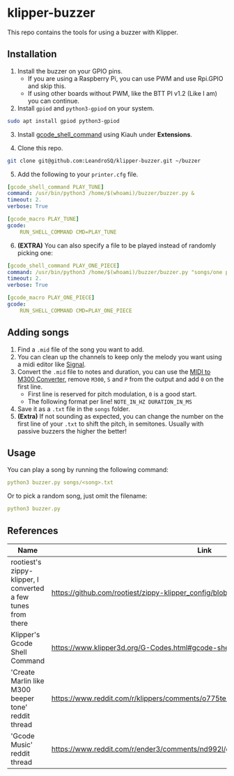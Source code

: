 # klipper-buzzer

This repo contains the tools for using a buzzer with Klipper.

## Installation

1. Install the buzzer on your GPIO pins.
    - If you are using a Raspberry Pi, you can use PWM and use Rpi.GPIO and skip this.
    - If using other boards without PWM, like the BTT PI v1.2 (Like I am) you can continue.
2. Install `gpiod` and `python3-gpiod` on your system.

```bash
sudo apt install gpiod python3-gpiod
```

3. Install [gcode_shell_command](https://github.com/dw-0/kiauh/blob/master/docs/gcode_shell_command.md) using Kiauh under **Extensions**.

4. Clone this repo.

```bash
git clone git@github.com:LeandroSQ/klipper-buzzer.git ~/buzzer
```

5. Add the following to your `printer.cfg` file.

```yaml
[gcode_shell_command PLAY_TUNE]
command: /usr/bin/python3 /home/$(whoami)/buzzer/buzzer.py &
timeout: 2.
verbose: True

[gcode_macro PLAY_TUNE]
gcode:
    RUN_SHELL_COMMAND CMD=PLAY_TUNE
```

6. **(EXTRA)** You can also specify a file to be played instead of randomly picking one:
```yaml
[gcode_shell_command PLAY_ONE_PIECE]
command: /usr/bin/python3 /home/$(whoami)/buzzer/buzzer.py "songs/one piece - we are.txt" &
timeout: 2.
verbose: True

[gcode_macro PLAY_ONE_PIECE]
gcode:
    RUN_SHELL_COMMAND CMD=PLAY_ONE_PIECE
```

## Adding songs

1. Find a `.mid` file of the song you want to add.
2. You can clean up the channels to keep only the melody you want using a midi editor like [Signal](https://signal.vercel.app/edit).
3. Convert the `.mid` file to notes and duration, you can use the [MIDI to M300 Converter](https://alexyu132.github.io/midi-m300/), remove `M300`, `S` and `P` from the output and add `0` on the first line.
    - First line is reserved for pitch modulation, `0` is a good start.
    - The following format per line! `NOTE_IN_HZ DURATION_IN_MS`
4. Save it as a `.txt` file in the `songs` folder.
5. **(Extra)** If not sounding as expected, you can change the number on the first line of your `.txt` to shift the pitch, in semitones. Usually with passive buzzers the higher the better!

## Usage

You can play a song by running the following command:

```yaml
python3 buzzer.py songs/<song>.txt
```

Or to pick a random song, just omit the filename:

```yaml
python3 buzzer.py
```

## References

| Name | Link |
| -- | -- |
| rootiest's zippy-klipper, I converted a few tunes from there | https://github.com/rootiest/zippy-klipper_config/blob/master/macros/tunes.cfg |
| Klipper's Gcode Shell Command | https://www.klipper3d.org/G-Codes.html#gcode-shell-command |
| 'Create Marlin like M300 beeper tone' reddit thread | https://www.reddit.com/r/klippers/comments/o775te/create_marlin_like_m300_beeper_tone/ |
| 'Gcode Music' reddit thread | https://www.reddit.com/r/ender3/comments/nd992l/gcode_music/ |
